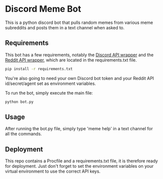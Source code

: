 # Discord Meme Bot

This is a python discord bot that pulls random memes from various meme subreddits and posts them in a text channel when asked to.

## Requirements

This bot has a few requirements, notably the [Discord API wrapper](https://github.com/Rapptz/discord.py) and the [Reddit API wrapper](https://github.com/praw-dev/praw), which are located in the requirements.txt file.

```bash
pip install -r requirements.txt
```
You're also going to need your own Discord bot token and your Reddit API id/secret/agent set as environment variables.

To run the bot, simply execute the main file:
```bash
python bot.py
```
## Usage

After running the bot.py file, simply type 'meme help' in a text channel for all the commands.

## Deployment

This repo contains a Procfile and a requirements.txt file, it is therefore ready for deployment. Just don't forget to set the environment variables on your virtual environment to use the correct API keys.

